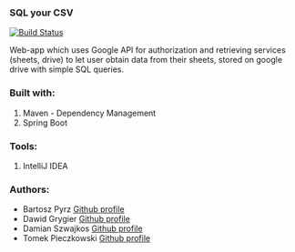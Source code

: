 ### SQL your CSV

[![Build Status](https://travis-ci.org/Czakero/sql-your-csv.svg?branch=dev)](https://travis-ci.org/Czakero/sql-your-csv)

  Web-app which uses Google API for authorization and retrieving services (sheets, drive)
  to let user obtain data from their sheets, stored on google drive with simple SQL queries.

### Built with:
1. Maven - Dependency Management
2. Spring Boot

### Tools:
1. IntelliJ IDEA

### Authors: 
- Bartosz Pyrz [Github profile](https://github.com/Czakero)
- Dawid Grygier [Github profile](https://github.com/cyan0505)
- Damian Szwajkos [Github profile](https://github.com/Szwajcii)
- Tomek Pieczkowski [Github profile](https://github.com/Pieczkowski)
